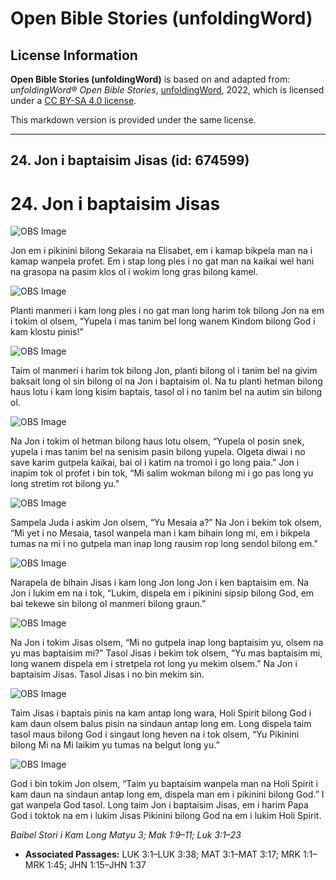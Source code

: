 # Open Bible Stories (unfoldingWord)

## License Information

**Open Bible Stories (unfoldingWord)** is based on and adapted from: _unfoldingWord® Open Bible Stories_, [unfoldingWord](https://unfoldingword.org/utw), 2022, which is licensed under a [CC BY-SA 4.0 license](https://creativecommons.org/licenses/by-sa/4.0/legalcode.en).

This markdown version is provided under the same license.



--------------------------------

## 24. Jon i baptaisim Jisas (id: 674599)

24\. Jon i baptaisim Jisas
==========================

![OBS Image](https://cdn.door43.org/obs/jpg/360px/obs-en-24-01.jpg)

Jon em i pikinini bilong Sekaraia na Elisabet, em i kamap bikpela man na i kamap wanpela profet. Em i stap long ples i no gat man na kaikai wel hani na grasopa na pasim klos ol i wokim long gras bilong kamel.

![OBS Image](https://cdn.door43.org/obs/jpg/360px/obs-en-24-02.jpg)

Planti manmeri i kam long ples i no gat man long harim tok bilong Jon na em i tokim ol olsem, “Yupela i mas tanim bel long wanem Kindom bilong God i kam klostu pinis!”

![OBS Image](https://cdn.door43.org/obs/jpg/360px/obs-en-24-03.jpg)

Taim ol manmeri i harim tok bilong Jon, planti bilong ol i tanim bel na givim baksait long ol sin bilong ol na Jon i baptaisim ol. Na tu planti hetman bilong haus lotu i kam long kisim baptais, tasol ol i no tanim bel na autim sin bilong ol.

![OBS Image](https://cdn.door43.org/obs/jpg/360px/obs-en-24-04.jpg)

Na Jon i tokim ol hetman bilong haus lotu olsem, “Yupela ol posin snek, yupela i mas tanim bel na senisim pasin bilong yupela. Olgeta diwai i no save karim gutpela kaikai, bai ol i katim na tromoi i go long paia.” Jon i inapim tok ol profet i bin tok, “Mi salim wokman bilong mi i go pas long yu long stretim rot bilong yu.”

![OBS Image](https://cdn.door43.org/obs/jpg/360px/obs-en-24-05.jpg)

Sampela Juda i askim Jon olsem, “Yu Mesaia a?” Na Jon i bekim tok olsem, “Mi yet i no Mesaia, tasol wanpela man i kam bihain long mi, em i bikpela tumas na mi i no gutpela man inap long rausim rop long sendol bilong em.”

![OBS Image](https://cdn.door43.org/obs/jpg/360px/obs-en-24-06.jpg)

Narapela de bihain Jisas i kam long Jon long Jon i ken baptaisim em. Na Jon i lukim em na i tok, “Lukim, dispela em i pikinini sipsip bilong God, em bai tekewe sin bilong ol manmeri bilong graun.”

![OBS Image](https://cdn.door43.org/obs/jpg/360px/obs-en-24-07.jpg)

Na Jon i tokim Jisas olsem, “Mi no gutpela inap long baptaisim yu, olsem na yu mas baptaisim mi?” Tasol Jisas i bekim tok olsem, “Yu mas baptaisim mi, long wanem dispela em i stretpela rot long yu mekim olsem.” Na Jon i baptaisim Jisas. Tasol Jisas i no bin mekim sin.

![OBS Image](https://cdn.door43.org/obs/jpg/360px/obs-en-24-08.jpg)

Taim Jisas i baptais pinis na kam antap long wara, Holi Spirit bilong God i kam daun olsem balus pisin na sindaun antap long em. Long dispela taim tasol maus bilong God i singaut long heven na i tok olsem, “Yu Pikinini bilong Mi na Mi laikim yu tumas na belgut long yu.”

![OBS Image](https://cdn.door43.org/obs/jpg/360px/obs-en-24-09.jpg)

God i bin tokim Jon olsem, “Taim yu baptaisim wanpela man na Holi Spirit i kam daun na sindaun antap long em, dispela man em i pikinini bilong God.” I gat wanpela God tasol. Long taim Jon i baptaisim Jisas, em i harim Papa God i toktok na em i lukim Jisas Pikinini bilong God na em i lukim Holi Spirit.

*Baibel Stori i Kam Long Matyu 3; Mak 1:9–11; Luk 3:1–23*

* **Associated Passages:** LUK 3:1–LUK 3:38; MAT 3:1–MAT 3:17; MRK 1:1–MRK 1:45; JHN 1:15–JHN 1:37

